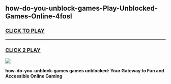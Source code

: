 
## how-do-you-unblock-games-Play-Unblocked-Games-Online-4fosl
<h3>
<a href="https://premium76.site?title=how-do-you-unblock-games&ref=24A">CLICK TO PLAY</a></h3>
<hr>

<h3>
<a href="https://premium76.site?title=how-do-you-unblock-games&ref=24A">CLICK 2 PLAY</a>
  
</h3>

<a href="https://premium76.site?title=how-do-you-unblock-games&ref=24A"><img src="https://clearcache.store/games.png"></a>


**how-do-you-unblock-games games unblocked: Your Gateway to Fun and Accessible Online Gaming**
